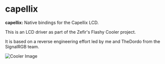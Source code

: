 # capellix

**capellix:** Native bindings for the Capellix LCD.

This is an LCD driver as part of the Zefir's Flashy Cooler project.

It is based on a reverse engineering effort led by me and TheDordo from the SignalRGB team.

![Cooler Image](https://github.com/brunostjohn/zefirs-flashy-cooler/raw/main/devices-src/capellix/resources/device.image.png)
